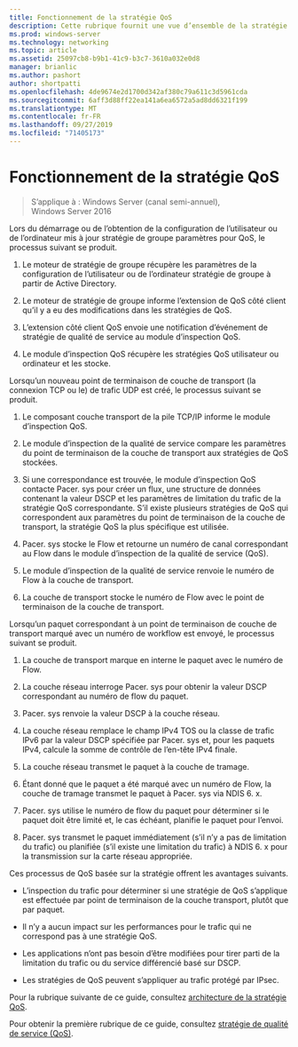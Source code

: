 ```yaml
---
title: Fonctionnement de la stratégie QoS
description: Cette rubrique fournit une vue d’ensemble de la stratégie de qualité de service (QoS), qui vous permet d’utiliser stratégie de groupe pour hiérarchiser la bande passante du trafic réseau d’applications et de services spécifiques dans Windows Server 2016.
ms.prod: windows-server
ms.technology: networking
ms.topic: article
ms.assetid: 25097cb8-b9b1-41c9-b3c7-3610a032e0d8
manager: brianlic
ms.author: pashort
author: shortpatti
ms.openlocfilehash: 4de9674e2d1700d342af380c79a611c3d5961cda
ms.sourcegitcommit: 6aff3d88ff22ea141a6ea6572a5ad8dd6321f199
ms.translationtype: MT
ms.contentlocale: fr-FR
ms.lasthandoff: 09/27/2019
ms.locfileid: "71405173"
---
```

# <a name="how-qos-policy-works"></a>Fonctionnement de la stratégie QoS

>S’applique à : Windows Server (canal semi-annuel), Windows Server 2016

Lors du démarrage ou de l’obtention de la configuration de l’utilisateur ou de l’ordinateur mis à jour stratégie de groupe paramètres pour QoS, le processus suivant se produit.

1. Le moteur de stratégie de groupe récupère les paramètres de la configuration de l’utilisateur ou de l’ordinateur stratégie de groupe à partir de Active Directory.

2. Le moteur de stratégie de groupe informe l’extension de QoS côté client qu’il y a eu des modifications dans les stratégies de QoS.

3. L’extension côté client QoS envoie une notification d’événement de stratégie de qualité de service au module d’inspection QoS.

4. Le module d’inspection QoS récupère les stratégies QoS utilisateur ou ordinateur et les stocke.

Lorsqu’un nouveau point de terminaison de couche de transport \(la connexion TCP ou le\) de trafic UDP est créé, le processus suivant se produit.

1. Le composant couche transport de la pile TCP/IP informe le module d’inspection QoS.

2. Le module d’inspection de la qualité de service compare les paramètres du point de terminaison de la couche de transport aux stratégies de QoS stockées.

3. Si une correspondance est trouvée, le module d’inspection QoS contacte Pacer. sys pour créer un flux, une structure de données contenant la valeur DSCP et les paramètres de limitation du trafic de la stratégie QoS correspondante. S’il existe plusieurs stratégies de QoS qui correspondent aux paramètres du point de terminaison de la couche de transport, la stratégie QoS la plus spécifique est utilisée.

4. Pacer. sys stocke le Flow et retourne un numéro de canal correspondant au Flow dans le module d’inspection de la qualité de service (QoS).

5. Le module d’inspection de la qualité de service renvoie le numéro de Flow à la couche de transport.

6. La couche de transport stocke le numéro de Flow avec le point de terminaison de la couche de transport.

Lorsqu’un paquet correspondant à un point de terminaison de couche de transport marqué avec un numéro de workflow est envoyé, le processus suivant se produit.

1. La couche de transport marque en interne le paquet avec le numéro de Flow.

2. La couche réseau interroge Pacer. sys pour obtenir la valeur DSCP correspondant au numéro de flow du paquet.

3. Pacer. sys renvoie la valeur DSCP à la couche réseau.

4. La couche réseau remplace le champ IPv4 TOS ou la classe de trafic IPv6 par la valeur DSCP spécifiée par Pacer. sys et, pour les paquets IPv4, calcule la somme de contrôle de l’en-tête IPv4 finale.

5. La couche réseau transmet le paquet à la couche de tramage.

6. Étant donné que le paquet a été marqué avec un numéro de Flow, la couche de tramage transmet le paquet à Pacer. sys via NDIS 6. x.

7. Pacer. sys utilise le numéro de flow du paquet pour déterminer si le paquet doit être limité et, le cas échéant, planifie le paquet pour l’envoi.

8. Pacer. sys transmet le paquet immédiatement \(s’il n’y a pas de limitation du trafic\) ou planifiée \(s’il existe une limitation du trafic\) à NDIS 6. x pour la transmission sur la carte réseau appropriée.

Ces processus de QoS basée sur la stratégie offrent les avantages suivants.

- L’inspection du trafic pour déterminer si une stratégie de QoS s’applique est effectuée par point de terminaison de la couche transport, plutôt que par paquet.

- Il n’y a aucun impact sur les performances pour le trafic qui ne correspond pas à une stratégie QoS.

- Les applications n’ont pas besoin d’être modifiées pour tirer parti de la limitation du trafic ou du service différencié basé sur DSCP.

- Les stratégies de QoS peuvent s’appliquer au trafic protégé par IPsec.

Pour la rubrique suivante de ce guide, consultez [architecture de la stratégie QoS](qos-policy-architecture.md).

Pour obtenir la première rubrique de ce guide, consultez [stratégie de qualité de service (QoS)](qos-policy-top.md).
